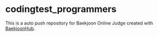 # codingtest_programmers
This is a auto push repository for Baekjoon Online Judge created with [BaekjoonHub](https://github.com/BaekjoonHub/BaekjoonHub).
